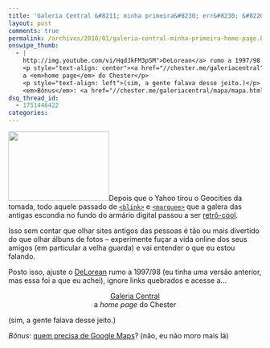 ```yaml
---
title: 'Galeria Central &#8211; minha primeira&#8230; err&#8230; &#8220;home page&#8221;'
layout: post
comments: true
permalink: /archives/2010/01/galeria-central-minha-primeira-home-page.html
onswipe_thumb:
  - |
    http://img.youtube.com/vi/HqdJkFM3pSM">DeLorean</a> rumo a 1997/98 (eu tinha uma versão anterior, mas essa foi a que eu achei), ignore links quebrados e acesse a...
    <p style="text-align: center"><a href="//chester.me/galeriacentral">Galeria Central</a>
    a <em>home page</em> do Chester</p>
    <p style="text-align: left">(sim, a gente falava desse jeito.)</p>
    <em>Bônus</em>: <a href="//chester.me/galeriacentral/mapa/mapa.html">quem precisa de Google Maps</a>? (não, eu não moro mais lá)/0.jpg
dsq_thread_id:
  - 1751446422
categories:
---
```

[<img class="alignright size-medium wp-image-3573 right" src="//chester.me/wp-content/uploads/2010/01/galeria-300x208.png" alt="" width="200" height="138" />][1]Depois que o Yahoo tirou o Geocities da tomada, todo aquele passado de [`<blink>`][2] e [`<marquee>`][3] que a galera das antigas escondia no fundo do armário digital passou a ser [retrô-cool][4].

Isso sem contar que olhar sites antigos das pessoas é tão ou mais divertido do que olhar álbuns de fotos &#8211; experimente fuçar a vida online dos seus amigos (em particular a velha guarda) e vai entender o que eu estou falando.

Posto isso, ajuste o [DeLorean][5] rumo a 1997/98 (eu tinha uma versão anterior, mas essa foi a que eu achei), ignore links quebrados e acesse a&#8230;

<p style="text-align: center">
  <a href="//chester.me/galeriacentral">Galeria Central</a><br /> a <em>home page</em> do Chester
</p>

<p style="text-align: left">
  (sim, a gente falava desse jeito.)
</p>

*Bônus*: [quem precisa de Google Maps][6]? (não, eu não moro mais lá)

 [1]: //chester.me/wp-content/uploads/2010/01/galeria.png
 [2]: http://www.feld.com/wp/archives/2009/05/browser-innovations-the-blink-tag.html
 [3]: http://www.mountaindragon.com/html/marquee.htm
 [4]: http://sean.raptorswithhats.com/geoxkcd.html
 [5]: http://www.youtube.com/watch?v=HqdJkFM3pSM
 [6]: //chester.me/galeriacentral/mapa/mapa.html
